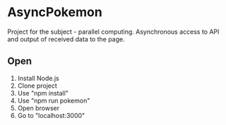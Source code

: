 ﻿# AsyncPokemon
Project for the subject - parallel computing. Asynchronous access to API and output of received data to the page.

## Open
1. Install Node.js
2. Clone project
3. Use "npm install"
4. Use "npm run pokemon"
5. Open browser
6. Go to "localhost:3000"